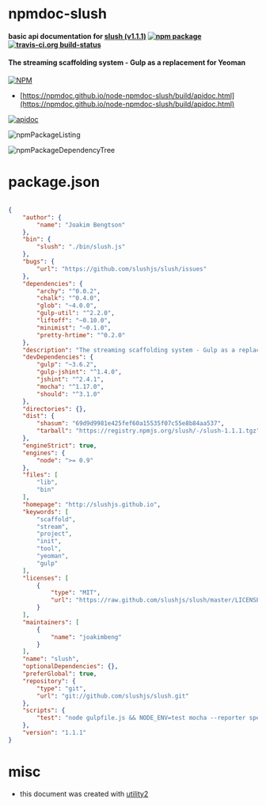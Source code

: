 # npmdoc-slush

#### basic api documentation for  [slush (v1.1.1)](http://slushjs.github.io)  [![npm package](https://img.shields.io/npm/v/npmdoc-slush.svg?style=flat-square)](https://www.npmjs.org/package/npmdoc-slush) [![travis-ci.org build-status](https://api.travis-ci.org/npmdoc/node-npmdoc-slush.svg)](https://travis-ci.org/npmdoc/node-npmdoc-slush)

#### The streaming scaffolding system - Gulp as a replacement for Yeoman

[![NPM](https://nodei.co/npm/slush.png?downloads=true&downloadRank=true&stars=true)](https://www.npmjs.com/package/slush)

- [https://npmdoc.github.io/node-npmdoc-slush/build/apidoc.html](https://npmdoc.github.io/node-npmdoc-slush/build/apidoc.html)

[![apidoc](https://npmdoc.github.io/node-npmdoc-slush/build/screenCapture.buildCi.browser.%252Ftmp%252Fbuild%252Fapidoc.html.png)](https://npmdoc.github.io/node-npmdoc-slush/build/apidoc.html)

![npmPackageListing](https://npmdoc.github.io/node-npmdoc-slush/build/screenCapture.npmPackageListing.svg)

![npmPackageDependencyTree](https://npmdoc.github.io/node-npmdoc-slush/build/screenCapture.npmPackageDependencyTree.svg)



# package.json

```json

{
    "author": {
        "name": "Joakim Bengtson"
    },
    "bin": {
        "slush": "./bin/slush.js"
    },
    "bugs": {
        "url": "https://github.com/slushjs/slush/issues"
    },
    "dependencies": {
        "archy": "^0.0.2",
        "chalk": "^0.4.0",
        "glob": "~4.0.0",
        "gulp-util": "^2.2.0",
        "liftoff": "~0.10.0",
        "minimist": "~0.1.0",
        "pretty-hrtime": "^0.2.0"
    },
    "description": "The streaming scaffolding system - Gulp as a replacement for Yeoman",
    "devDependencies": {
        "gulp": "~3.6.2",
        "gulp-jshint": "^1.4.0",
        "jshint": "^2.4.1",
        "mocha": "^1.17.0",
        "should": "^3.1.0"
    },
    "directories": {},
    "dist": {
        "shasum": "69d9d9981e425fef60a15535f07c55e8b84aa537",
        "tarball": "https://registry.npmjs.org/slush/-/slush-1.1.1.tgz"
    },
    "engineStrict": true,
    "engines": {
        "node": ">= 0.9"
    },
    "files": [
        "lib",
        "bin"
    ],
    "homepage": "http://slushjs.github.io",
    "keywords": [
        "scaffold",
        "stream",
        "project",
        "init",
        "tool",
        "yeoman",
        "gulp"
    ],
    "licenses": [
        {
            "type": "MIT",
            "url": "https://raw.github.com/slushjs/slush/master/LICENSE"
        }
    ],
    "maintainers": [
        {
            "name": "joakimbeng"
        }
    ],
    "name": "slush",
    "optionalDependencies": {},
    "preferGlobal": true,
    "repository": {
        "type": "git",
        "url": "git://github.com/slushjs/slush.git"
    },
    "scripts": {
        "test": "node gulpfile.js && NODE_ENV=test mocha --reporter spec"
    },
    "version": "1.1.1"
}
```



# misc
- this document was created with [utility2](https://github.com/kaizhu256/node-utility2)
